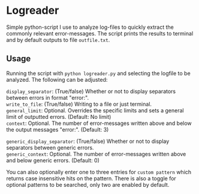 # Logreader
Simple python-script I use to analyze log-files to quickly extract the commonly relevant error-messages. The script prints the results to terminal and by default outputs to file `outfile.txt`.

## Usage
Running the script with `python logreader.py` and selecting the logfile to be analyzed. The following can be adjusted:

`display_separator`:   (True/false) Whether or not to display separators between errors in format "error:".  
`write_to_file`:       (True/false) Writing to a file or just terminal.  
`general_limit`:       Optional. Overrides the specific limits and sets a general limit of outputted errors. (Default: No limit)  
`context`:             Optional. The number of error-messages written above and below the output messages "error:". (Default: 3)  

`generic_display_separator`:   (True/false) Whether or not to display separators between generic errors.  
`generic_context`:             Optional. The number of error-messages written above and below generic errors. (Default: 0)  

You can also optionally enter one to three entries for `custom pattern` which returns case insensitive hits on the pattern. There is also a toggle for optional patterns to be searched, only two are enabled by default.